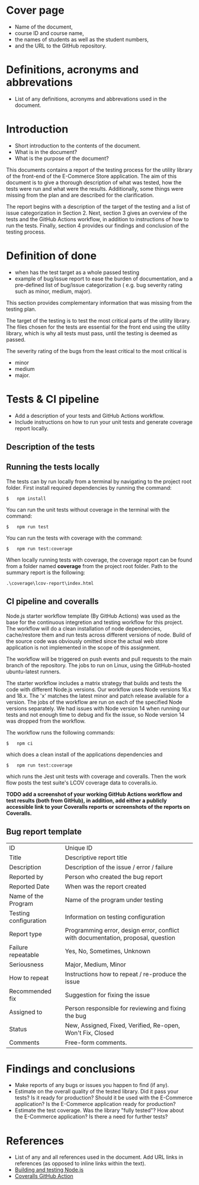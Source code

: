 # Cover page

- Name of the document,
- course ID and course name,
- the names of students as well as the student numbers,
- and the URL to the GitHub repository.

# Definitions, acronyms and abbrevations

- List of any definitions, acronyms and abbrevations used in the document.

# Introduction

- Short introduction to the contents of the document.
- What is in the document?
- What is the purpose of the document?

This documents contains a report of the testing process for the utility library of the front-end of the E-Commerce
Store application. The aim of this document is to give a thorough description of what was tested, how the tests were
run and what were the results. Additionally, some things were missing from the plan and are described for the
clarification.

The report begins with a description of the target of the testing and a list of issue categorization in Section 2.
Next, section 3 gives an overview of the tests and the GitHub Actions workflow, in addition to instructions of how
to run the tests. Finally, section 4 provides our findings and conclusion of the testing process.

# Definition of done

- when has the test target as a whole passed testing
- example of bug/issue report to ease the burden of documentation, and a pre-defined list of bug/issue categorization (
  e.g. bug severity rating such as minor, medium, major).

This section provides complementary information that was missing from the testing plan.

The target of the testing is to test the most critical parts of the utility library. The files chosen for the tests are
essential for the front end using the utility library, which is why all tests must pass, until the testing is deemed as
passed.

The severity rating of the bugs from the least critical to the most critical is 

- minor
- medium
- major.

# Tests & CI pipeline

- Add a description of your tests and GitHub Actions workflow.
- Include instructions on how to run your unit tests and generate coverage report locally.



## Description of the tests

## Running the tests locally

The tests can by run locally from a terminal by navigating to the project root folder. First install required dependencies by running the command: 

```
$   npm install
```
You can run the unit tests without coverage in the terminal with the command:

```
$   npm run test
```
You can run the tests with coverage with the command:

```
$   npm run test:coverage
```
When locally running tests with coverage, the coverage report can be found from a folder named **coverage** from the project root folder. Path to the summary report is the following:
```
.\coverage\lcov-report\index.html
```


## CI pipeline and coveralls

Node.js starter workflow template (By GitHub Actions) was used as the base for the continuous integretion and testing workflow for this project. The workflow will do a clean installation of node dependencies, cache/restore them and run tests across different versions of node. Build of the source code was obviously omitted since the actual web store application is not implemented in the scope of this assignment.

The workflow will be triggered on push events and pull requests to the main branch of the repository. The jobs to run on Linux, using the GitHub-hosted ubuntu-latest runners.

The starter workflow includes a matrix strategy that builds and tests the code with different Node.js versions. Our workflow uses Node versions 16.x and 18.x. The 'x' matches the latest minor and patch release available for a version. The jobs of the workflow are run on each of the specified Node versions separately. We had issues with Node version 14 when running our tests and not enough time to debug and fix the issue, so Node version 14 was dropped from the workflow.

The workflow runs the following commands:

```
$   npm ci
```
which does a clean install of the applications dependencies and

```
$   npm run test:coverage
```

which runs the Jest unit tests with coverage and coveralls. Then the work flow posts the test suite's LCOV coverage data to coveralls.io.

**TODO add a screenshot of your working GitHub Actions workflow and test results (both from GitHub), in addition, add either a publicly accessible link to your Coveralls reports or screenshots of the reports on Coveralls.**


## Bug report template

|                        |                                                                                  |
|------------------------|----------------------------------------------------------------------------------|
| ID                     | Unique ID                                                                        |
| Title                  | Descriptive report title                                                         |
| Description            | Description of the issue / error / failure                                       |
| Reported by            | Person who created the bug report                                                |
| Reported Date          | When was the report created                                                      |
| Name of the Program    | Name of the program under testing                                                |
| Testing configuration  | Information on testing configuration                                             |
| Report type            | Programming error, design error, conflict with documentation, proposal, question |
| Failure repeatable     | Yes, No, Sometimes, Unknown                                                      |
| Seriousness            | Major, Medium, Minor                                                             |
| How to repeat          | Instructions how to repeat / re-produce the issue                                |
| Recommended fix        | Suggestion for fixing the issue                                                  |
| Assigned to            | Person responsible for reviewing and fixing the bug                              |
| Status                 | New, Assigned, Fixed, Verified, Re-open, Won't Fix, Closed                       |
| Comments               | Free-form comments.                                                              |


# Findings and conclusions

- Make reports of any bugs or issues you happen to find (if any).
- Estimate on the overall quality of the tested library. Did it pass your tests? Is it ready for production? Should
  it be used with the E-Commerce application? Is the E-Commerce application ready for production?
- Estimate the test coverage. Was the library "fully tested"? How about the E-Commerce application? Is there a need
  for further tests?



# References

- List of any and all references used in the document. Add URL links in references (as opposed to inline links within
  the text).
- [Building and testing Node.js](https://docs.github.com/en/actions/automating-builds-and-tests/building-and-testing-nodejs)
- [Coveralls GitHub Action](https://github.com/marketplace/actions/coveralls-github-action)

